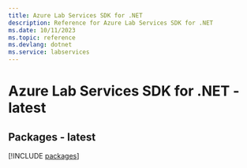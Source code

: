 ```yaml
---
title: Azure Lab Services SDK for .NET
description: Reference for Azure Lab Services SDK for .NET
ms.date: 10/11/2023
ms.topic: reference
ms.devlang: dotnet
ms.service: labservices
---
```

# Azure Lab Services SDK for .NET - latest
## Packages - latest
[!INCLUDE [packages](lab-services-index.md)]